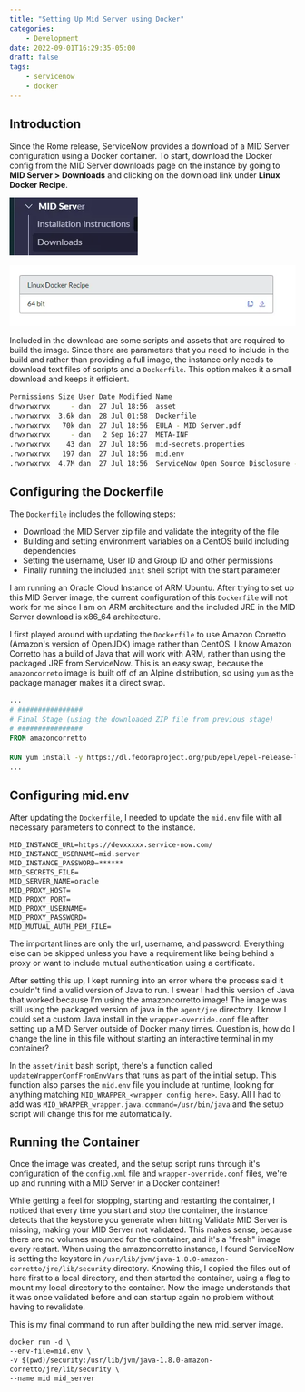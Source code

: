 ```yaml
---
title: "Setting Up Mid Server using Docker"
categories:
    - Development
date: 2022-09-01T16:29:35-05:00
draft: false
tags:
    - servicenow
    - docker
---
```


## Introduction

Since the Rome release, ServiceNow provides a download of a MID Server configuration using a Docker container. To start, download the Docker config from the MID Server downloads page on the instance by going to **MID Server > Downloads** and clicking on the download link under **Linux Docker Recipe**.

![User Interface for MID Server Download](/images/Downloads.webp "User Interface for MID Server download")

![Linux Docker Recipe download modal](/images/recipe.webp "Linux Docker Recipe download modal")


Included in the download are some scripts and assets that are required to build the image. Since there are parameters that you need to include in the build and rather than providing a full image, the instance only needs to download text files of scripts and a `Dockerfile`. This option makes it a small download and keeps it efficient.

```sh
Permissions Size User Date Modified Name
drwxrwxrwx     - dan  27 Jul 18:56  asset
.rwxrwxrwx  3.6k dan  28 Jul 01:58  Dockerfile
.rwxrwxrwx   70k dan  27 Jul 18:56  EULA - MID Server.pdf
drwxrwxrwx     - dan   2 Sep 16:27  META-INF
.rwxrwxrwx    43 dan  27 Jul 18:56  mid-secrets.properties
.rwxrwxrwx   197 dan  27 Jul 18:56  mid.env
.rwxrwxrwx  4.7M dan  27 Jul 18:56  ServiceNow Open Source Disclosure - MID Server.pdf
```

## Configuring the Dockerfile

The `Dockerfile` includes the following steps:

- Download the MID Server zip file and validate the integrity of the file
- Building and setting environment variables on a CentOS build including dependencies
- Setting the username, User ID and Group ID and other permissions
- Finally running the included `init` shell script with the start parameter

I am running an Oracle Cloud Instance of ARM Ubuntu. After trying to set up this MID Server image, the current configuration of this `Dockerfile` will not work for me since I am on ARM architecture and the included JRE in the MID Server download is x86_64 architecture. 

I first played around with updating the `Dockerfile` to use Amazon Corretto (Amazon's version of OpenJDK) image rather than CentOS. I know Amazon Corretto has a build of Java that will work with ARM, rather than using the packaged JRE from ServiceNow. This is an easy swap, because the `amazoncorreto` image is built off of an Alpine distribution, so using `yum` as the package manager makes it a direct swap.

```dockerfile
...
# ################
# Final Stage (using the downloaded ZIP file from previous stage)
# ################
FROM amazoncorretto

RUN yum install -y https://dl.fedoraproject.org/pub/epel/epel-release-latest-7.noarch.rpm
...
```

## Configuring mid.env

After updating the `Dockerfile`, I needed to update the `mid.env` file with all necessary parameters to connect to the instance.

```env
MID_INSTANCE_URL=https://devxxxxx.service-now.com/
MID_INSTANCE_USERNAME=mid.server
MID_INSTANCE_PASSWORD=******
MID_SECRETS_FILE=
MID_SERVER_NAME=oracle
MID_PROXY_HOST=
MID_PROXY_PORT=
MID_PROXY_USERNAME=
MID_PROXY_PASSWORD=
MID_MUTUAL_AUTH_PEM_FILE=
```

The important lines are only the url, username, and password. Everything else can be skipped unless you have a requirement like being behind a proxy or want to include mutual authentication using a certificate.

After setting this up, I kept running into an error where the process said it couldn't find a valid version of Java to run. I swear I had this version of Java that worked because I'm using the amazoncorretto image! The image was still using the packaged version of java in the `agent/jre` directory. I know I could set a custom Java install in the `wrapper-override.conf` file after setting up a MID Server outside of Docker many times. Question is, how do I change the line in this file without starting an interactive terminal in my container?

In the `asset/init` bash script, there's a function called `updateWrapperConfFromEnvVars` that runs as part of the initial setup. This function also parses the `mid.env` file you include at runtime, looking for anything matching `MID_WRAPPER_<wrapper config here>`. Easy. All I had to add was `MID_WRAPPER_wrapper.java.command=/usr/bin/java` and the setup script will change this for me automatically.

## Running the Container

Once the image was created, and the setup script runs through it's configuration of the `config.xml` file and `wrapper-override.conf` files, we're up and running with a MID Server in a Docker container!

While getting a feel for stopping, starting and restarting the container, I noticed that every time you start and stop the container, the instance detects that the keystore you generate when hitting Validate MID Server is missing, making your MID Server not validated. This makes sense, because there are no volumes mounted for the container, and it's a "fresh" image every restart. When using the amazoncorretto instance, I found ServiceNow is setting the keystore in `/usr/lib/jvm/java-1.8.0-amazon-corretto/jre/lib/security` directory. Knowing this, I copied the files out of here first to a local directory, and then started the container, using a flag to mount my local directory to the container. Now the image understands that it was once validated before and can startup again no problem without having to revalidate.

This is my final command to run after building the new mid_server image.

```shell
docker run -d \
--env-file=mid.env \
-v $(pwd)/security:/usr/lib/jvm/java-1.8.0-amazon-corretto/jre/lib/security \
--name mid mid_server
```

